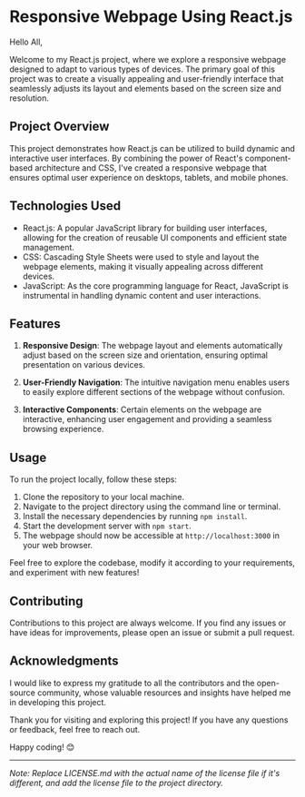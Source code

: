# Responsive Webpage Using React.js

Hello All,

Welcome to my React.js project, where we explore a responsive webpage designed to adapt to various types of devices. The primary goal of this project was to create a visually appealing and user-friendly interface that seamlessly adjusts its layout and elements based on the screen size and resolution.

## Project Overview

This project demonstrates how React.js can be utilized to build dynamic and interactive user interfaces. By combining the power of React's component-based architecture and CSS, I've created a responsive webpage that ensures optimal user experience on desktops, tablets, and mobile phones.

## Technologies Used

- React.js: A popular JavaScript library for building user interfaces, allowing for the creation of reusable UI components and efficient state management.
- CSS: Cascading Style Sheets were used to style and layout the webpage elements, making it visually appealing across different devices.
- JavaScript: As the core programming language for React, JavaScript is instrumental in handling dynamic content and user interactions.

## Features

1. **Responsive Design**: The webpage layout and elements automatically adjust based on the screen size and orientation, ensuring optimal presentation on various devices.

2. **User-Friendly Navigation**: The intuitive navigation menu enables users to easily explore different sections of the webpage without confusion.

3. **Interactive Components**: Certain elements on the webpage are interactive, enhancing user engagement and providing a seamless browsing experience.

## Usage

To run the project locally, follow these steps:

1. Clone the repository to your local machine.
2. Navigate to the project directory using the command line or terminal.
3. Install the necessary dependencies by running `npm install`.
4. Start the development server with `npm start`.
5. The webpage should now be accessible at `http://localhost:3000` in your web browser.

Feel free to explore the codebase, modify it according to your requirements, and experiment with new features!

## Contributing

Contributions to this project are always welcome. If you find any issues or have ideas for improvements, please open an issue or submit a pull request.


## Acknowledgments

I would like to express my gratitude to all the contributors and the open-source community, whose valuable resources and insights have helped me in developing this project.

Thank you for visiting and exploring this project! If you have any questions or feedback, feel free to reach out.

Happy coding! 😊

---
*Note: Replace LICENSE.md with the actual name of the license file if it's different, and add the license file to the project directory.*
